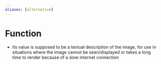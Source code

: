 ```yaml
---
aliases: [alternative]
---
```

# Function
- Its value is supposed to be a textual description of the image, for use in situations where the image cannot be seen/displayed or takes a long time to render because of a slow internet connection